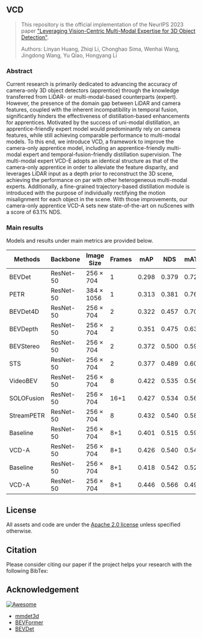 ## VCD
> This repository is the official implementation of the NeurIPS 2023 paper ["Leveraging Vision-Centric Multi-Modal Expertise for 3D Object Detection"](https://arxiv.org/abs/2310.15670). 
>
> Authors: Linyan Huang, Zhiqi Li, Chonghao Sima, Wenhai Wang, Jingdong Wang, Yu Qiao, Hongyang Li

### Abstract
Current research is primarily dedicated to advancing the accuracy of camera-only 3D object detectors (apprentice) through the knowledge transferred from LiDAR- or multi-modal-based counterparts (expert). However, the presence of the domain gap between LiDAR and camera features, coupled with the inherent incompatibility in temporal fusion, significantly hinders the effectiveness of distillation-based enhancements for apprentices. Motivated by the success of uni-modal distillation, an apprentice-friendly expert model would predominantly rely on camera features, while still achieving comparable performance to multi-modal models. To this end, we introduce VCD, a framework to improve the camera-only apprentice model, including an apprentice-friendly multi-modal expert and temporal-fusion-friendly distillation supervision. The multi-modal expert VCD-E adopts an identical structure as that of the camera-only apprentice in order to alleviate the feature disparity, and leverages LiDAR input as a depth prior to reconstruct the 3D scene, achieving the performance on par with other heterogeneous multi-modal experts. Additionally, a fine-grained trajectory-based distillation module is introduced with the purpose of individually rectifying the motion misalignment for each object in the scene. With those improvements, our camera-only apprentice VCD-A sets new state-of-the-art on nuScenes with a score of 63.1% NDS.

### Main results

Models and results under main metrics are provided below.

| Methods     | Backbone        | Image Size     | Frames    | mAP    | NDS  | mATE  | mASE  | mAOE  | mAVE | mAAE |
|--------------------------------------|-----------------|------------------------|-----------|---------------------|---------------------|---------------------|---------------------|---------------------|------------------|------------------|
| BEVDet | ResNet-50       | 256 $\times$ 704       | 1         | 0.298               | 0.379               | 0.725               | 0.279               | 0.589               | 0.860            | 0.245            |
| PETR  | ResNet-50       | 384 $\times$ 1056      | 1         | 0.313               | 0.381               | 0.768               | 0.278               | 0.564               | 0.923            | 0.225            |
| BEVDet4D | ResNet-50       | 256 $\times$ 704       | 2         | 0.322               | 0.457               | 0.703               | 0.278               | 0.495               | 0.354            | 0.206            |
| BEVDepth | ResNet-50       | 256 $\times$ 704       | 2         | 0.351               | 0.475               | 0.639               | 0.267               | 0.479               | 0.428            | 0.198            |
| BEVStereo  | ResNet-50       | 256 $\times$ 704       | 2         | 0.372               | 0.500               | 0.598               | 0.270               | 0.438               | 0.367            | 0.190            |
| STS| ResNet-50       | 256 $\times$ 704       | 2         | 0.377               | 0.489               | 0.601               | 0.275               | 0.450               | 0.446            | 0.212            |
| VideoBEV  | ResNet-50       | 256 $\times$ 704       | 8         | 0.422               | 0.535               | 0.564               | 0.276               | 0.440               | 0.286            | 0.198            |
| SOLOFusion | ResNet-50       | 256 $\times$ 704       | 16+1      | 0.427               | 0.534               | 0.567               | 0.274               | 0.411               | 0.252   | 0.188   |
| StreamPETR | ResNet-50       | 256 $\times$ 704       | 8         | 0.432               | 0.540               | 0.581               | 0.272               | 0.413               | 0.295            | 0.195            |
| Baseline | ResNet-50       | 256 $\times$ 704       | 8+1       | 0.401               | 0.515               | 0.595               | 0.279               | 0.489               | 0.291            | 0.198            |
| VCD-A   | ResNet-50 | 256 $\times$ 704 | 8+1 | 0.426    | 0.540          | 0.547          | 0.271          | 0.433          | 0.268       | 0.207       |
| Baseline     | ResNet-50       | 256 $\times$ 704       | 8+1       | 0.418               | 0.542               | 0.522               | 0.267               | 0.428               | 0.262            | 0.188  |
| VCD-A  | ResNet-50 | 256 $\times$ 704 | 8+1  | 0.446 | 0.566 | 0.497 | 0.260 | 0.350 | 0.257       | 0.203       |





## License

All assets and code are under the [Apache 2.0 license](https://github.com/increase24/FocalDistiller/blob/master/LICENSE) unless specified otherwise.

## Citation

Please consider citing our paper if the project helps your research with the following BibTex:

<!-- ```bibtex
@inproceedings{zeng2023distilling,
  title={Distilling Focal Knowledge from Imperfect Expert for 3D Object Detection},
  author={Zeng, Jia and Chen, Li and Deng, Hanming and Lu, Lewei and Yan, Junchi and Qiao, Yu and Li, Hongyang},
  booktitle={Proceedings of the IEEE/CVF Conference on Computer Vision and Pattern Recognition},
  pages={992--1001},
  year={2023}
}
``` -->
## Acknowledgement

[![Awesome](https://awesome.re/badge.svg)](https://awesome.re)

- [mmdet3d](https://github.com/open-mmlab/mmdetection3d)
- [BEVFormer](https://github.com/fundamentalvision/BEVFormer)
- [BEVDet](https://github.com/HuangJunJie2017/BEVDet)